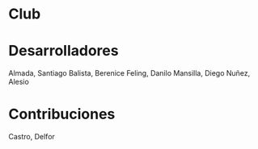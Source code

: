 # Club
<h1>Desarrolladores</h1>
Almada, Santiago
Balista, Berenice
Feling, Danilo
Mansilla, Diego
Nuñez, Alesio

<h1>Contribuciones</h1>
Castro, Delfor
